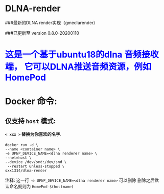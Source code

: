 # DLNA-render
###最新的DLNA render实现（gmediarender）

###已更新至 version 0.8.0-20200110


<h1><font color=Blue> 这是一个基于ubuntu18的dlna 音频接收端，
它可以DLNA推送音频资源，例如HomePod </font><br></h1>



# Docker 命令:
## 仅支持 `host` 模式:
#### `< xxx >` 替换为你喜欢的名字.
```
docker run -d \
--name <container name> \
-e UPNP_DEVICE_NAME=<dlna renderer name> \
--net=host \
--device /dev/snd:/dev/snd \
 --restart unless-stopped \
sxx1314/dlna-render
```
注释:
  这一行 `-e UPNP_DEVICE_NAME=<dlna renderer name>`  可以删除 
  删除之后默认命名规则为 `HomePod-$(hostname)` 